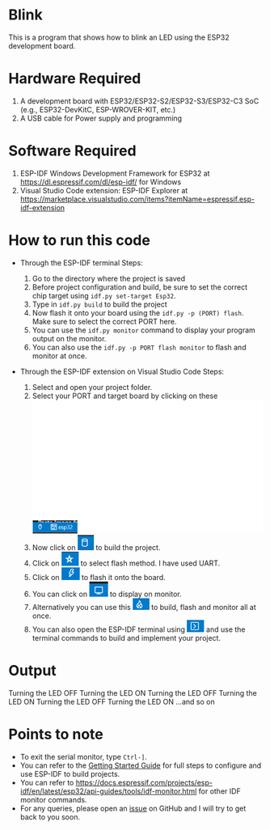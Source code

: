 # Blink

This is a program that shows how to blink an LED using the ESP32 development board.

# Hardware Required

1. A development board with ESP32/ESP32-S2/ESP32-S3/ESP32-C3 SoC (e.g., ESP32-DevKitC, ESP-WROVER-KIT, etc.)
2. A USB cable for Power supply and programming

# Software Required

1. ESP-IDF Windows Development Framework for ESP32 at https://dl.espressif.com/dl/esp-idf/ for Windows
2. Visual Studio Code extension: ESP-IDF Explorer at https://marketplace.visualstudio.com/items?itemName=espressif.esp-idf-extension

# How to run this code 

* Through the ESP-IDF terminal
  Steps:
    1. Go to the directory where the project is saved
    2. Before project configuration and build, be sure to set the correct chip target using `idf.py set-target Esp32`.
    3. Type in `idf.py build` to build the project
    4. Now flash it onto your board using the `idf.py -p (PORT) flash`. Make sure to select the correct PORT here.
    5. You can use the `idf.py monitor` command to display your program output on the monitor.
    6. You can also use the `idf.py -p PORT flash monitor` to flash and monitor at once.

* Through the ESP-IDF extension on Visual Studio Code
  Steps:
    1. Select and open your project folder.
    2. Select your PORT and target board by clicking on these ![](2022-05-04-10-59-48.png) 
    3. Now click on ![](2022-05-04-11-02-20.png) to build the project.
    4. Click on ![](2022-05-04-11-03-07.png) to select flash method. I have used UART.
    5. Click on ![](2022-05-04-11-03-39.png) to flash it onto the board.
    6. You can click on ![](2022-05-04-11-04-16.png) to display on monitor.
    7. Alternatively you can use this ![](2022-05-04-11-06-10.png) to build, flash and monitor all at once. 
    8. You can also open the ESP-IDF terminal using ![](2022-05-04-11-07-23.png) and use the terminal commands to build and implement your project.

# Output

Turning the LED OFF
Turning the LED ON
Turning the LED OFF
Turning the LED ON
Turning the LED OFF
Turning the LED ON
...and so on


# Points to note

* To exit the serial monitor, type `Ctrl-]`.
* You can refer to the [Getting Started Guide](https://docs.espressif.com/projects/esp-idf/en/latest/get-started/index.html) for full steps to configure and use ESP-IDF to build projects.
* You can refer to https://docs.espressif.com/projects/esp-idf/en/latest/esp32/api-guides/tools/idf-monitor.html for other IDF monitor commands. 
* For any queries, please open an [issue](https://github.com/Cher-B/ESP32/issues) on GitHub and I will try to get back to you soon.
